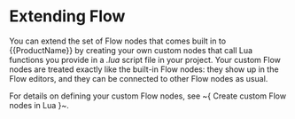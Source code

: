# Extending Flow

You can extend the set of Flow nodes that comes built in to {{ProductName}} by creating your own custom nodes that call Lua functions you provide in a *.lua* script file in your project. Your custom Flow nodes are treated exactly like the built-in Flow nodes: they show up in the Flow editors, and they can be connected to other Flow nodes as usual.

For details on defining your custom Flow nodes, see ~{ Create custom Flow nodes in Lua }~.
